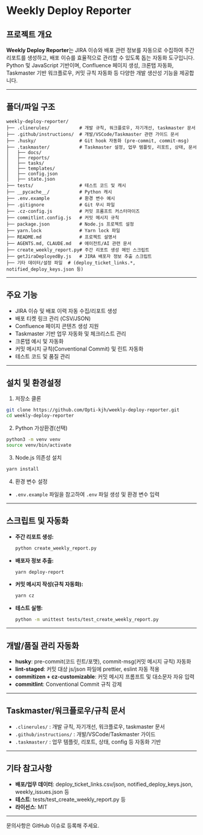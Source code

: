 # Weekly Deploy Reporter

## 프로젝트 개요

**Weekly Deploy Reporter**는 JIRA 이슈와 배포 관련 정보를 자동으로 수집하여 주간 리포트를 생성하고, 배포 이슈를 효율적으로 관리할 수 있도록 돕는 자동화 도구입니다. Python 및 JavaScript 기반이며, Confluence 페이지 생성, 크론탭 자동화, Taskmaster 기반 워크플로우, 커밋 규칙 자동화 등 다양한 개발 생산성 기능을 제공합니다.

---

## 폴더/파일 구조

```
weekly-deploy-reporter/
├── .clinerules/           # 개발 규칙, 워크플로우, 자기개선, taskmaster 문서
├── .github/instructions/  # 개발/VSCode/Taskmaster 관련 가이드 문서
├── .husky/                # Git hook 자동화 (pre-commit, commit-msg)
├── .taskmaster/           # Taskmaster 설정, 업무 템플릿, 리포트, 상태, 문서
│   ├── docs/
│   ├── reports/
│   ├── tasks/
│   ├── templates/
│   ├── config.json
│   ├── state.json
├── tests/                 # 테스트 코드 및 캐시
├── __pycache__/           # Python 캐시
├── .env.example           # 환경 변수 예시
├── .gitignore             # Git 무시 파일
├── .cz-config.js          # 커밋 프롬프트 커스터마이즈
├── commitlint.config.js   # 커밋 메시지 규칙
├── package.json           # Node.js 프로젝트 설정
├── yarn.lock              # Yarn lock 파일
├── README.md              # 프로젝트 설명서
├── AGENTS.md, CLAUDE.md   # 에이전트/AI 관련 문서
├── create_weekly_report.py# 주간 리포트 생성 메인 스크립트
├── getJiraDeployedBy.js   # JIRA 배포자 정보 추출 스크립트
├── 기타 데이터/설정 파일  # (deploy_ticket_links.*, notified_deploy_keys.json 등)
```

---

## 주요 기능
- JIRA 이슈 및 배포 이력 자동 수집/리포트 생성
- 배포 티켓 링크 관리 (CSV/JSON)
- Confluence 페이지 콘텐츠 생성 지원
- Taskmaster 기반 업무 자동화 및 체크리스트 관리
- 크론탭 예시 및 자동화
- 커밋 메시지 규칙(Conventional Commit) 및 린트 자동화
- 테스트 코드 및 품질 관리

---

## 설치 및 환경설정
1. 저장소 클론
```bash
git clone https://github.com/Opti-kjh/weekly-deploy-reporter.git
cd weekly-deploy-reporter
```
2. Python 가상환경(선택)
```bash
python3 -m venv venv
source venv/bin/activate
```
3. Node.js 의존성 설치
```bash
yarn install
```
4. 환경 변수 설정
- `.env.example` 파일을 참고하여 `.env` 파일 생성 및 환경 변수 입력

---

## 스크립트 및 자동화
- **주간 리포트 생성:**
  ```bash
  python create_weekly_report.py
  ```
- **배포자 정보 추출:**
  ```bash
  yarn deploy-report
  ```
- **커밋 메시지 작성(규칙 자동화):**
  ```bash
  yarn cz
  ```
- **테스트 실행:**
  ```bash
  python -m unittest tests/test_create_weekly_report.py
  ```

---

## 개발/품질 관리 자동화
- **husky**: pre-commit(코드 린트/포맷), commit-msg(커밋 메시지 규칙) 자동화
- **lint-staged**: 커밋 대상 js/json 파일에 prettier, eslint 자동 적용
- **commitizen + cz-customizable**: 커밋 메시지 프롬프트 및 대소문자 자유 입력
- **commitlint**: Conventional Commit 규칙 강제

---

## Taskmaster/워크플로우/규칙 문서
- `.clinerules/` : 개발 규칙, 자기개선, 워크플로우, taskmaster 문서
- `.github/instructions/` : 개발/VSCode/Taskmaster 가이드
- `.taskmaster/` : 업무 템플릿, 리포트, 상태, config 등 자동화 기반

---

## 기타 참고사항
- **배포/업무 데이터**: deploy_ticket_links.csv/json, notified_deploy_keys.json, weekly_issues.json 등
- **테스트**: tests/test_create_weekly_report.py 등
- **라이선스**: MIT

---
문의사항은 GitHub 이슈로 등록해 주세요.
